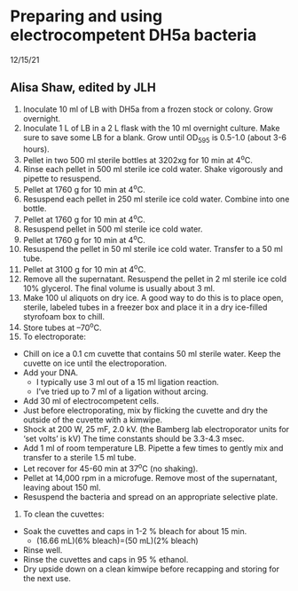 ﻿# **Preparing and using electrocompetent DH5a bacteria**
12/15/21
## Alisa Shaw, edited by JLH


1. Inoculate 10 ml of LB with DH5a from a frozen stock or colony.  Grow overnight.
1. Inoculate 1 L of LB in a 2 L flask with the 10 ml overnight culture.  Make sure to save some LB for a blank. Grow until OD<sub>595</sub> is 0.5-1.0 (about 3-6 hours).
1. Pellet in two 500 ml sterile bottles at 3202xg for 10 min at 4<sup>o</sup>C.
1. Rinse each pellet in 500 ml sterile ice cold water.  Shake vigorously and pipette to resuspend.
1. Pellet at 1760 g for 10 min at 4<sup>o</sup>C.
1. Resuspend each pellet in 250 ml sterile ice cold water.  Combine into one bottle.
1. Pellet at 1760 g for 10 min at 4<sup>o</sup>C.
1. Resuspend pellet in 500 ml sterile ice cold water.
1. Pellet at 1760 g for 10 min at 4<sup>o</sup>C.
1. Resuspend the pellet in 50 ml sterile ice cold water.  Transfer to a 50 ml tube.
1. Pellet at 3100 g for 10 min at 4<sup>o</sup>C.
1. Remove all the supernatant.  Resuspend the pellet in 2 ml sterile ice cold 10% glycerol.  The final volume is usually about 3 ml.
1. Make 100 ul aliquots on dry ice.  A good way to do this is to place open, sterile, labeled tubes in a freezer box and place it in a dry ice-filled styrofoam box to chill.
1. Store tubes at –70<sup>o</sup>C.
1. To electroporate:
- Chill on ice a 0.1 cm cuvette that contains 50 ml sterile water.  Keep the cuvette on ice until the electroporation.
- Add your DNA.  
  - I typically use 3 ml out of a 15 ml ligation reaction.  
  - I’ve tried up to 7 ml of a ligation without arcing.
- Add 30 ml of electrocompetent cells.
- Just before electroporating, mix by flicking the cuvette and dry the outside of the cuvette with a kimwipe.
- Shock at 200 W, 25 mF, 2.0 kV. (the Bamberg lab electroporator units for ‘set volts’ is kV) The time constants should be 3.3-4.3 msec.
- Add 1 ml of room temperature LB.  Pipette a few times to gently mix and transfer to a sterile 1.5 ml tube.
- Let recover for 45-60 min at 37<sup>o</sup>C (no shaking).
- Pellet at 14,000 rpm in a microfuge.  Remove most of the supernatant, leaving about 150 ml.
- Resuspend the bacteria and spread on an appropriate selective plate.
1. To clean the cuvettes:
- Soak the cuvettes and caps in 1-2 % bleach for about 15 min.
  - (16.66 mL)(6% bleach)=(50 mL)(2% bleach)
- Rinse well.
- Rinse the cuvettes and caps in 95 % ethanol.
- Dry upside down on a clean kimwipe before recapping and storing for the next use.
